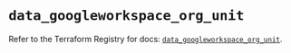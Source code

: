 # `data_googleworkspace_org_unit`

Refer to the Terraform Registry for docs: [`data_googleworkspace_org_unit`](https://registry.terraform.io/providers/samuzad/googleworkspace/0.11.0/docs/data-sources/org_unit).
